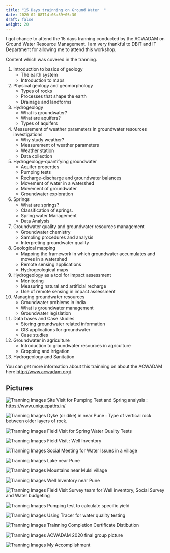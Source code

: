 ```yaml
---
title: "15 Days trainning on Ground Water  "
date: 2020-02-08T14:03:59+05:30
draft: false
weight: 20
---
```


I got chance to attend the 15 days tranning conducted by the ACWADAM on Ground Water Resource Management.
I am very thankful to DBIT and IT Department for allowing me to attend this workshop.

Content which was covered in the tranning.

1. Introduction to basics of geology
    + The earth system
    + Introduction to maps
2. Physical geology and geomorphology
    + Types of rocks
    + Processes that shape the earth
    + Drainage and landforms
3. Hydrogeology
    + What is groundwater?
    + What are aquifers?
    + Types of aquifers
4. Measurement of weather parameters in groundwater resources investigations
    + Why study weather?
    + Measurement of weather parameters
    + Weather station
    + Data collection
5. Hydrogeology-quantifying groundwater
    + Aquifer properties
    + Pumping tests
    + Recharge-discharge and groundwater balances
    + Movement of water in a watershed
    + Movement of groundwater
    + Groundwater exploration
6. Springs
    + What are springs?
    + Classification of springs.
    + Spring water Management
    + Data Analysis
7. Groundwater quality and groundwater resources management
    + Groundwater chemistry
    + Sampling procedures and analysis
    + Interpreting groundwater quality
8. Geological mapping
    + Mapping the framework in which groundwater accumulates and moves in
    a watershed
    + Remote sensing applications
    + Hydrogeological maps
9. Hydrogeology as a tool for impact assessment
    + Monitoring
    + Measuring natural and artificial recharge
    + Use of remote sensing in impact assessment
10. Managing groundwater resources
    + Groundwater problems in India
    + What is groundwater management
    + Groundwater legislation
11. Data bases and Case studies
    + Storing groundwater related information
    + GIS applications for groundwater
    + Case studies
12. Groundwater in agriculture
    + Introduction to groundwater resources in agriculture
    + Cropping and irrigation
13. Hydrogeology and Sanitation


You can get more information about this trainning on about the ACWADAM here http://www.acwadam.org/
## Pictures
![ Tranning Images](/img/acwadam/agroturi.JPG)
Site Visit for Pumping Test and Spring analysis : https://www.uniquepaths.in/

![ Tranning Images](/img/acwadam/dike.JPG)
 Dyke (or dike) in near Pune : Type of vertical rock between older layers of rock.

![ Tranning Images](/img/acwadam/fieldVisit.JPG)
Field Visit for Spring Water Quality Tests


![ Tranning Images](/img/acwadam/IMG-20200204-WA0043.jpg)
Field Visit : Well Inventory

![ Tranning Images](/img/acwadam/Interaction.JPG)
Social Meeting for Water Issues in a village

![ Tranning Images](/img/acwadam/lake.JPG)
Lake near Pune

![ Tranning Images](/img/acwadam/mountains.JPG)
Mountains near Mulsi village

![ Tranning Images](/img/acwadam/pumpingtests2.JPG)
Well Inventory near Pune

![ Tranning Images](/img/acwadam/IMG-20200130-WA0021.jpg)
Field Visit Survey team for Well inventory, Social Survey and Water budgeting  

![ Tranning Images](/img/acwadam/pumpingtests.JPG)
Pumping test to calculate specific yield

![ Tranning Images](/img/acwadam/tracer.JPG)
Using Tracer for water quality testing

![ Tranning Images](/img/acwadam/IMG-20200205-WA0032.jpg)
Trainning Completion Certificate Distibution

![ Tranning Images](/img/acwadam/IMG-20200204-WA0005.jpg)
ACWADAM 2020 final group picture

![ Tranning Images](/img/acwadam/certificate.png)
My Accomplishment
